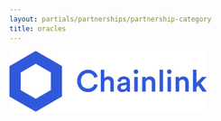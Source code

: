 ```yaml
---
layout: partials/partnerships/partnership-category
title: oracles
---
```


![alt text](/assets/img/partnerships/oracles/chain.png)
